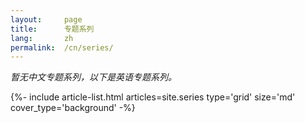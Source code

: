 ```yaml
---
layout:     page
title:      专题系列
lang:       zh
permalink:  /cn/series/
---
```


_暂无中文专题系列，以下是英语专题系列。_

<div class="layout--articles">
  <section class="my-5">
    {%- include article-list.html articles=site.series type='grid' size='md' cover_type='background' -%}
  </section>
</div>
